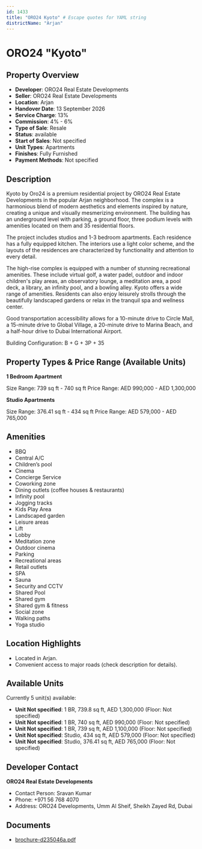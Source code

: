 ```yaml
---
id: 1433
title: "ORO24 Kyoto" # Escape quotes for YAML string
districtName: "Arjan"
---
```


# ORO24 "Kyoto"

## Property Overview
- **Developer**: ORO24 Real Estate Developments
- **Seller**: ORO24 Real Estate Developments
- **Location**: Arjan
- **Handover Date**: 13 September 2026
- **Service Charge**: 13%
- **Commission**: 4% - 6%
- **Type of Sale**: Resale
- **Status**: available
- **Start of Sales**: Not specified
- **Unit Types**: Apartments
- **Finishes**: Fully Furnished
- **Payment Methods**: Not specified

## Description
Kyoto by Oro24 is a premium residential project by ORO24 Real Estate Developments in the popular Arjan neighborhood. The complex is a harmonious blend of modern aesthetics and elements inspired by nature, creating a unique and visually mesmerizing environment. The building has an underground level with parking, a ground floor, three podium levels with amenities located on them and 35 residential floors.

The project includes studios and 1-3 bedroom apartments. Each residence has a fully equipped kitchen. The interiors use a light color scheme, and the layouts of the residences are characterized by functionality and attention to every detail.

The high-rise complex is equipped with a number of stunning recreational amenities. These include virtual golf, a water padel, outdoor and indoor children's play areas, an observatory lounge, a meditation area, a pool deck, a library, an infinity pool, and a bowling alley. Kyoto offers a wide range of amenities. Residents can also enjoy leisurely strolls through the beautifully landscaped gardens or relax in the tranquil spa and wellness center. 

Good transportation accessibility allows for a 10-minute drive to Circle Mall, a 15-minute drive to Global Village, a 20-minute drive to Marina Beach, and a half-hour drive to Dubai International Airport.

Building Configuration: B + G + 3P + 35

## Property Types & Price Range (Available Units)
**1 Bedroom Apartment**

Size Range: 739 sq ft - 740 sq ft
Price Range: AED 990,000 - AED 1,300,000

**Studio Apartments**

Size Range: 376.41 sq ft - 434 sq ft
Price Range: AED 579,000 - AED 765,000

## Amenities
- BBQ
- Central A/C
- Children’s pool
- Cinema
- Concierge Service
- Coworking zone
- Dining outlets  (coffee houses & restaurants)
- Infinity pool
- Jogging tracks
- Kids Play Area
- Landscaped garden
- Leisure areas
- Lift
- Lobby
- Meditation zone
- Outdoor cinema
- Parking
- Recreational areas
- Retail outlets
- SPA
- Sauna
- Security and CCTV
- Shared Pool
- Shared gym
- Shared gym & fitness
- Social zone
- Walking paths
- Yoga studio

## Location Highlights
- Located in Arjan.
- Convenient access to major roads (check description for details).

## Available Units
Currently 5 unit(s) available:
- **Unit Not specified**: 1 BR, 739.8 sq ft, AED 1,300,000 (Floor: Not specified)
- **Unit Not specified**: 1 BR, 740 sq ft, AED 990,000 (Floor: Not specified)
- **Unit Not specified**: 1 BR, 739 sq ft, AED 1,100,000 (Floor: Not specified)
- **Unit Not specified**: Studio, 434 sq ft, AED 579,000 (Floor: Not specified)
- **Unit Not specified**: Studio, 376.41 sq ft, AED 765,000 (Floor: Not specified)

## Developer Contact
**ORO24 Real Estate Developments**
- Contact Person: Sravan Kumar
- Phone: +971 56 768 4070
- Address: ORO24 Developments, Umm Al Sheif, Sheikh Zayed Rd, Dubai

## Documents
- [brochure-d235046a.pdf](https://cdn.geniemap.net/2024/07/12/VmCXihRFcHkmRCLtwNv6U42FPTRHqBjbCEovupri.pdf)
